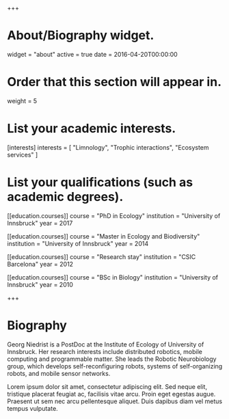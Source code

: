 +++
# About/Biography widget.
widget = "about"
active = true
date = 2016-04-20T00:00:00

# Order that this section will appear in.
weight = 5

# List your academic interests.
[interests]
  interests = [
    "Limnology",
    "Trophic interactions",
    "Ecosystem services"
  ]

# List your qualifications (such as academic degrees).
[[education.courses]]
  course = "PhD in Ecology"
  institution = "University of Innsbruck"
  year = 2017

[[education.courses]]
  course = "Master in Ecology and Biodiversity"
  institution = "University of Innsbruck"
  year = 2014
  
[[education.courses]]
  course = "Research stay"
  institution = "CSIC Barcelona"
  year = 2012

[[education.courses]]
  course = "BSc in Biology"
  institution = "University of Innsbruck"
  year = 2010
 
 
+++

# Biography

Georg Niedrist is a PostDoc at the Institute of Ecology of University of Innsbruck.  Her research interests include distributed robotics, mobile computing and programmable matter. She leads the Robotic Neurobiology group, which develops self-reconfiguring robots, systems of self-organizing robots, and mobile sensor networks.

Lorem ipsum dolor sit amet, consectetur adipiscing elit. Sed neque elit, tristique placerat feugiat ac, facilisis vitae arcu. Proin eget egestas augue. Praesent ut sem nec arcu pellentesque aliquet. Duis dapibus diam vel metus tempus vulputate. 
